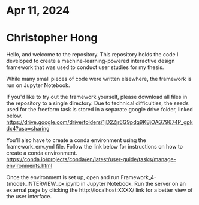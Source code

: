 # Apr 11, 2024
# Christopher Hong

Hello, and welcome to the repository.
This repository holds the code I developed to create a machine-learning-powered interactive design framework that was used to conduct user studies for my thesis.

While many small pieces of code were written elsewhere, the framework is run on Jupyter Notebook. 

If you'd like to try out the framework yourself, please download all files in the repository to a single directory. 
Due to technical difficulties, the seeds used for the freeform task is stored in a separate google drive folder, linked below.
https://drive.google.com/drive/folders/1jD2Zjr6G9pdq9KBjOAG79674P_gpkdx4?usp=sharing

You'll also have to create a conda environment using the framework_env.yml file. Follow the link below for instructions on how to create a conda environment.
https://conda.io/projects/conda/en/latest/user-guide/tasks/manage-environments.html

Once the environment is set up, open and run Framework_4-{mode}_INTERVIEW_px.ipynb in Jupyter Notebook. Run the server on an external page by clicking the http://localhost:XXXX/ link for a better view of the user interface.
